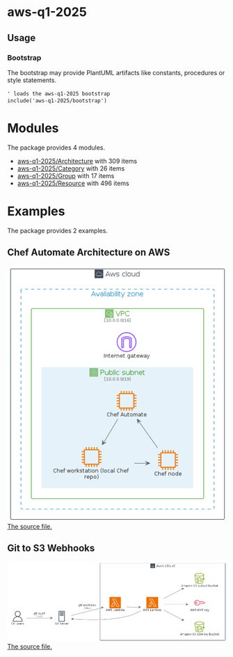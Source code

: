 # aws-q1-2025

## Usage

### Bootstrap

The bootstrap may provide PlantUML artifacts like constants, procedures or style statements.

```plantuml
' loads the aws-q1-2025 bootstrap
include('aws-q1-2025/bootstrap')
```





# Modules

The package provides 4 modules.

- [aws-q1-2025/Architecture](../aws-q1-2025/Architecture/README.md) with 309 items
- [aws-q1-2025/Category](../aws-q1-2025/Category/README.md) with 26 items
- [aws-q1-2025/Group](../aws-q1-2025/Group/README.md) with 17 items
- [aws-q1-2025/Resource](../aws-q1-2025/Resource/README.md) with 496 items



# Examples

The package provides 2 examples.

## Chef Automate Architecture on AWS

![Chef Automate Architecture on AWS](../aws-q1-2025/chef_automate_architecture_on_aws.png)<br>
[The source file.](../aws-q1-2025/chef_automate_architecture_on_aws.puml)

## Git to S3 Webhooks

![Git to S3 Webhooks](../aws-q1-2025/git_to_s3_webhooks.png)<br>
[The source file.](../aws-q1-2025/git_to_s3_webhooks.puml)



